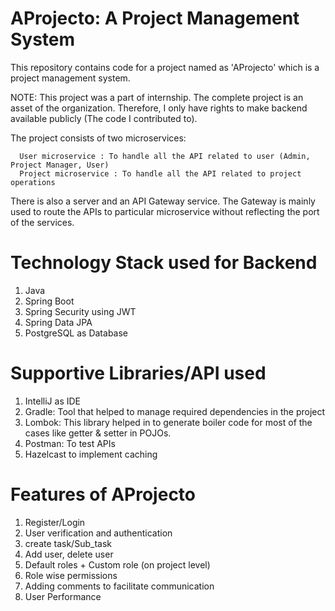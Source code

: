 # AProjecto: A Project Management System
This repository contains code for a project named as 'AProjecto' which is a project management system.

NOTE: This project was a part of internship. The complete project is an asset of the organization. Therefore, I only have rights to make backend available publicly (The code I contributed to).

The project consists of two microservices: 

      User microservice : To handle all the API related to user (Admin, Project Manager, User)
      Project microservice : To handle all the API related to project operations
      
There is also a server and an API Gateway service. The Gateway is mainly used to route the APIs to particular microservice without reflecting the port of the         services.


# Technology Stack used for Backend

1. Java
2. Spring Boot
3. Spring Security using JWT
4. Spring Data JPA
5. PostgreSQL as Database

# Supportive Libraries/API used

1. IntelliJ as IDE
2. Gradle: Tool that helped to manage required dependencies in the project
3. Lombok: This library helped in to generate boiler code for most of the cases like getter & setter in POJOs.
4. Postman: To test APIs
5. Hazelcast to implement caching

# Features of AProjecto

1. Register/Login
2. User verification and authentication
3. create task/Sub_task
4. Add user, delete user
5. Default roles + Custom role (on project level)
6. Role wise permissions
7. Adding comments to facilitate communication
8. User Performance
